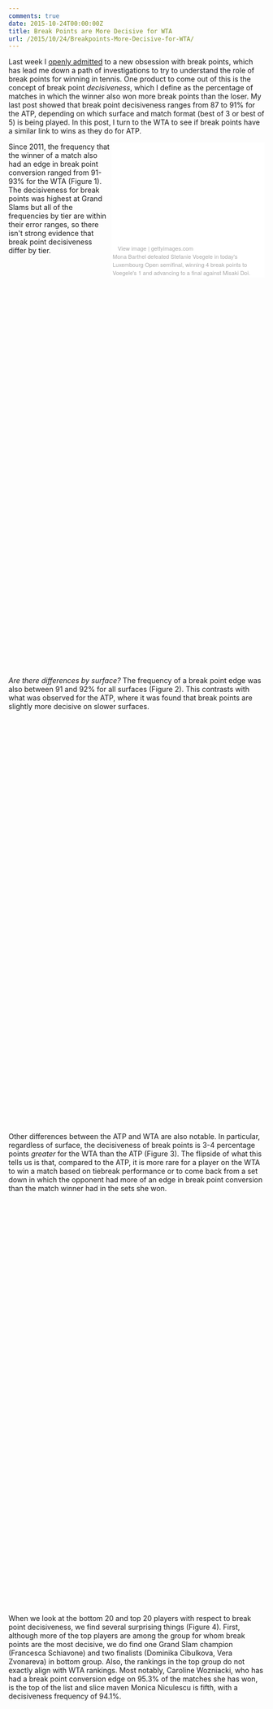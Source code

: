 ```yaml
---
comments: true
date: 2015-10-24T00:00:00Z
title: Break Points are More Decisive for WTA
url: /2015/10/24/Breakpoints-More-Decisive-for-WTA/
---
```


Last week I [openly admitted](http://on-the-t.com/2015/10/17/How-Decisive-Are-Breakpoints/) to a new obsession with break points, which has lead me down a path of investigations to try to understand the role of break points for winning in tennis. One product to come out of this is the concept of break point _decisiveness_, which I define as the percentage of matches in which the winner also won more break points than the loser. My last post showed that break point decisiveness ranges from 87 to 91% for the ATP, depending on which surface and match format (best of 3 or best of 5) is being played. In this post, I turn to the WTA to see if break points have a similar link to wins as they do for ATP. 

<div class="getty embed image" style="background-color:#fff;display:inline-block;font-family:'Helvetica Neue',Helvetica,Arial,sans-serif;color:#a7a7a7;font-size:11px;width:100%;max-width:297px;float:right;padding:2;"><div style="overflow:hidden;position:relative;height:0;padding:66.666667% 0 0 0;width:100%;"><iframe src="//embed.gettyimages.com/embed/487047784?et=sQft_xZAS_57H8l7QwcQQA&viewMoreLink=off&sig=-2aNzL-h2hbm02e9KXAR962a-MkDkEzoBm24k9Yve7U=" width="297" height="198" scrolling="no" frameborder="0" style="display:inline-block;position:absolute;top:0;left:0;width:100%;height:100%;"></iframe></div><p style="margin:0;"></p><div style="padding:0;margin:0 0 0 10px;text-align:left;"><a href="http://www.gettyimages.com/detail/487047784" target="_blank" style="color:#a7a7a7;text-decoration:none;font-weight:normal !important;border:none;display:inline-block;">View image</a> | <a href="http://www.gettyimages.com" target="_blank" style="color:#a7a7a7;text-decoration:none;font-weight:normal !important;border:none;display:inline-block;">gettyimages.com</a></div><figcaption>Mona Barthel defeated Stefanie Voegele in today's Luxembourg Open semifinal, winning 4 break points to Voegele's 1 and advancing to a final against Misaki Doi.</figcaption></div>

Since 2011, the frequency that the winner of a match also had an edge in break point conversion ranged from 91-93% for the WTA (Figure 1). The decisiveness for break points was highest at Grand Slams but all of the frequencies by tier are within their error ranges, so there isn't strong evidence that break point decisiveness differ by tier. 

<script type="text/javascript">
 
// jsData 
function gvisDataBarChartID11d2248bf513 () {
var data = new google.visualization.DataTable();
var datajson =
[
 [
 "International (Hard)",
92.11901911,
91.05505099,
93.06606951,
"#E1BEE7" 
],
[
 "Grand Slams",
93.05871248,
91.58214595,
94.29241768,
"#CE93D8" 
],
[
 "Premier",
90.77436853,
89.17663317,
92.15699103,
"#BA68C8" 
],
[
 "Premier Mandatory",
91.31855294,
89.3000199,
92.98620136,
"#9C27B0" 
] 
];
data.addColumn('string','Effect');
data.addColumn('number','Estimate');
data.addColumn({id:'i1', type: 'number', role: 'interval'});
data.addColumn({id:'i2', type: 'number', role: 'interval'});
data.addColumn({type: 'string', role: 'style'});
data.addRows(datajson);
return(data);
}
 
// jsDrawChart
function drawChartBarChartID11d2248bf513() {
var data = gvisDataBarChartID11d2248bf513();
var options = {};
options["allowHtml"] = true;
options["width"] =    800;
options["height"] =    800;
options["legend"] = "none";
options["title"] = "Figure 1. Percentage of  WTA Matches where Winner Won More Break Points, 2011 - 2015";
options["hAxis"] = {title: 'Percentage of Matches Won on Break Points', baseline: 0};


    var chart = new google.visualization.BarChart(
    document.getElementById('BarChartID11d2248bf513')
    );
    chart.draw(data,options);
    

}
  
 
// jsDisplayChart
(function() {
var pkgs = window.__gvisPackages = window.__gvisPackages || [];
var callbacks = window.__gvisCallbacks = window.__gvisCallbacks || [];
var chartid = "corechart";
  
// Manually see if chartid is in pkgs (not all browsers support Array.indexOf)
var i, newPackage = true;
for (i = 0; newPackage && i < pkgs.length; i++) {
if (pkgs[i] === chartid)
newPackage = false;
}
if (newPackage)
  pkgs.push(chartid);
  
// Add the drawChart function to the global list of callbacks
callbacks.push(drawChartBarChartID11d2248bf513);
})();
function displayChartBarChartID11d2248bf513() {
  var pkgs = window.__gvisPackages = window.__gvisPackages || [];
  var callbacks = window.__gvisCallbacks = window.__gvisCallbacks || [];
  window.clearTimeout(window.__gvisLoad);
  // The timeout is set to 100 because otherwise the container div we are
  // targeting might not be part of the document yet
  window.__gvisLoad = setTimeout(function() {
  var pkgCount = pkgs.length;
  google.load("visualization", "1", { packages:pkgs, callback: function() {
  if (pkgCount != pkgs.length) {
  // Race condition where another setTimeout call snuck in after us; if
  // that call added a package, we must not shift its callback
  return;
}
while (callbacks.length > 0)
callbacks.shift()();
} });
}, 100);
}
 
// jsFooter
</script>
 
<!-- jsChart -->  
<script type="text/javascript" src="https://www.google.com/jsapi?callback=displayChartBarChartID11d2248bf513"></script>
 
<!-- divChart -->
  
<div id="BarChartID11d2248bf513" 
  style="width: 800; height: 800;">
</div>


_Are there differences by surface?_ The frequency of a break point edge was also between 91 and 92% for all surfaces (Figure 2). This contrasts with what was observed for the ATP, where it was found that break points are slightly more decisive on slower surfaces. 

<script type="text/javascript">
 
// jsData 
function gvisDataBarChartID11d26086c523 () {
var data = new google.visualization.DataTable();
var datajson =
[
 [
 "Hard",
92.11901911,
91.05505099,
93.06606951,
"#E1BEE7" 
],
[
 "Clay",
92.14674243,
90.87208143,
93.25661326,
"#EF5350" 
],
[
 "Grass",
90.86146026,
88.76183523,
92.60150937,
"#4CAF50" 
] 
];
data.addColumn('string','Effect');
data.addColumn('number','Estimate');
data.addColumn({id:'i1', type: 'number', role: 'interval'});
data.addColumn({id:'i2', type: 'number', role: 'interval'});
data.addColumn({type: 'string', role: 'style'});
data.addRows(datajson);
return(data);
}
 
// jsDrawChart
function drawChartBarChartID11d26086c523() {
var data = gvisDataBarChartID11d26086c523();
var options = {};
options["allowHtml"] = true;
options["width"] =    800;
options["height"] =    800;
options["legend"] = "none";
options["title"] = "Figure 2. Surface Differences in Percentage of WTA Matches where Winner Won More Break Points, 2011 - 2015";
options["hAxis"] = {title: 'Percentage of Matches Won on Break Points', baseline: 0};


    var chart = new google.visualization.BarChart(
    document.getElementById('BarChartID11d26086c523')
    );
    chart.draw(data,options);
    

}
  
 
// jsDisplayChart
(function() {
var pkgs = window.__gvisPackages = window.__gvisPackages || [];
var callbacks = window.__gvisCallbacks = window.__gvisCallbacks || [];
var chartid = "corechart";
  
// Manually see if chartid is in pkgs (not all browsers support Array.indexOf)
var i, newPackage = true;
for (i = 0; newPackage && i < pkgs.length; i++) {
if (pkgs[i] === chartid)
newPackage = false;
}
if (newPackage)
  pkgs.push(chartid);
  
// Add the drawChart function to the global list of callbacks
callbacks.push(drawChartBarChartID11d26086c523);
})();
function displayChartBarChartID11d26086c523() {
  var pkgs = window.__gvisPackages = window.__gvisPackages || [];
  var callbacks = window.__gvisCallbacks = window.__gvisCallbacks || [];
  window.clearTimeout(window.__gvisLoad);
  // The timeout is set to 100 because otherwise the container div we are
  // targeting might not be part of the document yet
  window.__gvisLoad = setTimeout(function() {
  var pkgCount = pkgs.length;
  google.load("visualization", "1", { packages:pkgs, callback: function() {
  if (pkgCount != pkgs.length) {
  // Race condition where another setTimeout call snuck in after us; if
  // that call added a package, we must not shift its callback
  return;
}
while (callbacks.length > 0)
callbacks.shift()();
} });
}, 100);
}
 
// jsFooter
</script>
 
<!-- jsChart -->  
<script type="text/javascript" src="https://www.google.com/jsapi?callback=displayChartBarChartID11d26086c523"></script>
 
<!-- divChart -->
  
<div id="BarChartID11d26086c523" 
  style="width: 800; height: 800;">
</div>


Other differences between the ATP and WTA are also notable. In particular, regardless of surface, the decisiveness of break points is 3-4 percentage points _greater_ for the WTA than the ATP (Figure 3). The flipside of what this tells us is that, compared to the ATP, it is more rare for a player on the WTA to win a match based on tiebreak performance or to come back from a set down in which the opponent had more of an edge in break point conversion than the match winner had in the sets she won. 

<script type="text/javascript">
 
// jsData 
function gvisDataBarChartID11d22ff8ae57 () {
var data = new google.visualization.DataTable();
var datajson =
[
 [
 "Hard",
92.11901911,
91.05505099,
93.06606951,
"#E1BEE7",
"WTA",
88.12529781,
86.8823741,
89.26500315,
"purple",
"ATP" 
],
[
 "Clay",
92.14674243,
90.87208143,
93.25661326,
"#EF5350",
"WTA",
89.741536,
88.43145035,
90.91849642,
"brown",
"ATP" 
],
[
 "Grass",
90.86146026,
88.76183523,
92.60150937,
"#4CAF50",
"WTA",
87.51018504,
85.3899846,
89.36103772,
"green",
"ATP" 
] 
];
data.addColumn('string','Effect');
data.addColumn('number','Estimate');
data.addColumn({id:'i1', type: 'number', role: 'interval'});
data.addColumn({id:'i2', type: 'number', role: 'interval'});
data.addColumn({type: 'string', role: 'style'});
data.addColumn({type: 'string', role: 'annotation'});
data.addColumn('number','ATP');
data.addColumn({id:'i1', type: 'number', role: 'interval'});
data.addColumn({id:'i2', type: 'number', role: 'interval'});
data.addColumn({type: 'string', role: 'style'});
data.addColumn({type: 'string', role: 'annotation'});
data.addRows(datajson);
return(data);
}
 
// jsDrawChart
function drawChartBarChartID11d22ff8ae57() {
var data = gvisDataBarChartID11d22ff8ae57();
var options = {};
options["allowHtml"] = true;
options["width"] =    800;
options["height"] =    800;
options["legend"] = "none";
options["title"] = "Figure 3. Surface Differences in WTA and ATP Break Point Decisiveness, 2011 - 2015";
options["hAxis"] = {title: 'Percentage of Matches Won on Break Points', baseline: 0};


    var chart = new google.visualization.BarChart(
    document.getElementById('BarChartID11d22ff8ae57')
    );
    chart.draw(data,options);
    

}
  
 
// jsDisplayChart
(function() {
var pkgs = window.__gvisPackages = window.__gvisPackages || [];
var callbacks = window.__gvisCallbacks = window.__gvisCallbacks || [];
var chartid = "corechart";
  
// Manually see if chartid is in pkgs (not all browsers support Array.indexOf)
var i, newPackage = true;
for (i = 0; newPackage && i < pkgs.length; i++) {
if (pkgs[i] === chartid)
newPackage = false;
}
if (newPackage)
  pkgs.push(chartid);
  
// Add the drawChart function to the global list of callbacks
callbacks.push(drawChartBarChartID11d22ff8ae57);
})();
function displayChartBarChartID11d22ff8ae57() {
  var pkgs = window.__gvisPackages = window.__gvisPackages || [];
  var callbacks = window.__gvisCallbacks = window.__gvisCallbacks || [];
  window.clearTimeout(window.__gvisLoad);
  // The timeout is set to 100 because otherwise the container div we are
  // targeting might not be part of the document yet
  window.__gvisLoad = setTimeout(function() {
  var pkgCount = pkgs.length;
  google.load("visualization", "1", { packages:pkgs, callback: function() {
  if (pkgCount != pkgs.length) {
  // Race condition where another setTimeout call snuck in after us; if
  // that call added a package, we must not shift its callback
  return;
}
while (callbacks.length > 0)
callbacks.shift()();
} });
}, 100);
}
 
// jsFooter
</script>
 
<!-- jsChart -->  
<script type="text/javascript" src="https://www.google.com/jsapi?callback=displayChartBarChartID11d22ff8ae57"></script>
 
<!-- divChart -->
  
<div id="BarChartID11d22ff8ae57" 
  style="width: 800; height: 800;">
</div>


When we look at the bottom 20 and top 20 players with respect to break point decisiveness, we find several surprising things (Figure 4). First, although more of the top players are among the group for whom break points are the most decisive, we do find one Grand Slam champion (Francesca Schiavone) and two finalists (Dominika Cibulkova, Vera Zvonareva) in bottom group. Also, the rankings in the top group do not exactly align with WTA rankings. Most notably, Caroline Wozniacki, who has had a break point conversion edge on 95.3% of the matches she has won, is the top of the list and slice maven Monica Niculescu is fifth, with a decisiveness frequency of 94.1%. 

<script type="text/javascript">
 
// jsData 
function gvisDataBarChartID11d26f7dea5b () {
var data = new google.visualization.DataTable();
var datajson =
[
 [
 "Jie Zheng",
88.56214789,
"Decisive Rank:100" 
],
[
 "Kirsten Flipkens",
89.42624042,
"Decisive Rank:99" 
],
[
 "Klara Koukalova",
89.69880844,
"Decisive Rank:98" 
],
[
 "Francesca Schiavone",
89.70423621,
"Decisive Rank:97" 
],
[
 "Shahar Peer",
89.70951898,
"Decisive Rank:96" 
],
[
 "Julia Goerges",
90.0718682,
"Decisive Rank:95" 
],
[
 "Dominika Cibulkova",
90.40416921,
"Decisive Rank:94" 
],
[
 "Irina Camelia Begu",
90.40994817,
"Decisive Rank:93" 
],
[
 "Kaia Kanepi",
90.44978439,
"Decisive Rank:92" 
],
[
 "Anastasia Pavlyuchenkova",
90.48036063,
"Decisive Rank:91" 
],
[
 "Carla Suarez Navarro",
90.55499006,
"Decisive Rank:90" 
],
[
 "Sloane Stephens",
90.572862,
"Decisive Rank:89" 
],
[
 "Camila Giorgi",
90.61153536,
"Decisive Rank:88" 
],
[
 "Caroline Garcia",
90.80257634,
"Decisive Rank:87" 
],
[
 "Lauren Davis",
90.83960145,
"Decisive Rank:86" 
],
[
 "Petra Cetkovska",
90.96803587,
"Decisive Rank:85" 
],
[
 "Daniela Hantuchova",
91.09357466,
"Decisive Rank:84" 
],
[
 "Yaroslava Shvedova",
91.24970532,
"Decisive Rank:83" 
],
[
 "Marina Erakovic",
91.31496292,
"Decisive Rank:82" 
],
[
 "Bojana Jovanovski",
91.33120232,
"Decisive Rank:81" 
],
[
 "Vera Zvonareva",
93.25741069,
"Decisive Rank:20" 
],
[
 "Roberta Vinci",
93.31777048,
"Decisive Rank:19" 
],
[
 "Tsvetana Pironkova",
93.38632507,
"Decisive Rank:18" 
],
[
 "Marion Bartoli",
93.4082024,
"Decisive Rank:17" 
],
[
 "Sorana Cirstea",
93.51400712,
"Decisive Rank:16" 
],
[
 "Elina Svitolina",
93.61893546,
"Decisive Rank:15" 
],
[
 "Simona Halep",
93.66838264,
"Decisive Rank:14" 
],
[
 "Belinda Bencic",
93.71724644,
"Decisive Rank:13" 
],
[
 "Flavia Pennetta",
93.80470357,
"Decisive Rank:12" 
],
[
 "Maria Sharapova",
93.82047684,
"Decisive Rank:11" 
],
[
 "Jelena Jankovic",
93.84354048,
"Decisive Rank:10" 
],
[
 "Ana Ivanovic",
93.91849792,
"Decisive Rank:9" 
],
[
 "Ekaterina Makarova",
93.95217916,
"Decisive Rank:8" 
],
[
 "Na Li",
94.01487737,
"Decisive Rank:7" 
],
[
 "Agnieszka Radwanska",
94.0623085,
"Decisive Rank:6" 
],
[
 "Monica Niculescu",
94.11329242,
"Decisive Rank:5" 
],
[
 "Sara Errani",
94.13920417,
"Decisive Rank:4" 
],
[
 "Victoria Azarenka",
94.23677726,
"Decisive Rank:3" 
],
[
 "Serena Williams",
95.02293641,
"Decisive Rank:2" 
],
[
 "Caroline Wozniacki",
95.35206788,
"Decisive Rank:1" 
] 
];
data.addColumn('string','player');
data.addColumn('number','win_freq');
data.addColumn({type: 'string', role: 'tooltip', 'p': {'html': true}});
data.addRows(datajson);
return(data);
}
 
// jsDrawChart
function drawChartBarChartID11d26f7dea5b() {
var data = gvisDataBarChartID11d26f7dea5b();
var options = {};
options["allowHtml"] = true;
options["tooltip"] = {isHTML: 'True'};
options["width"] =    800;
options["height"] =   1500;
options["chartArea"] =  {width: '50%'};
options["series"] = [{color: 'purple'}];
options["legend"] = "none";
options["title"] = "Figure 4. Top 20 Players for Whom Break Points are Least and Most Decisive, 2011 - 2015";
options["hAxis"] = {title: 'Percentage of Matches Won on Break Points'};


    var chart = new google.visualization.BarChart(
    document.getElementById('BarChartID11d26f7dea5b')
    );
    chart.draw(data,options);
    

}
  
 
// jsDisplayChart
(function() {
var pkgs = window.__gvisPackages = window.__gvisPackages || [];
var callbacks = window.__gvisCallbacks = window.__gvisCallbacks || [];
var chartid = "corechart";
  
// Manually see if chartid is in pkgs (not all browsers support Array.indexOf)
var i, newPackage = true;
for (i = 0; newPackage && i < pkgs.length; i++) {
if (pkgs[i] === chartid)
newPackage = false;
}
if (newPackage)
  pkgs.push(chartid);
  
// Add the drawChart function to the global list of callbacks
callbacks.push(drawChartBarChartID11d26f7dea5b);
})();
function displayChartBarChartID11d26f7dea5b() {
  var pkgs = window.__gvisPackages = window.__gvisPackages || [];
  var callbacks = window.__gvisCallbacks = window.__gvisCallbacks || [];
  window.clearTimeout(window.__gvisLoad);
  // The timeout is set to 100 because otherwise the container div we are
  // targeting might not be part of the document yet
  window.__gvisLoad = setTimeout(function() {
  var pkgCount = pkgs.length;
  google.load("visualization", "1", { packages:pkgs, callback: function() {
  if (pkgCount != pkgs.length) {
  // Race condition where another setTimeout call snuck in after us; if
  // that call added a package, we must not shift its callback
  return;
}
while (callbacks.length > 0)
callbacks.shift()();
} });
}, 100);
}
 
// jsFooter
</script>
 
<!-- jsChart -->  
<script type="text/javascript" src="https://www.google.com/jsapi?callback=displayChartBarChartID11d26f7dea5b"></script>
 
<!-- divChart -->
  
<div id="BarChartID11d26f7dea5b" 
  style="width: 800; height: 1000;">
</div>



Given that Wozniacki is generally regarded as one of the [more consistent players](http://www.telegraph.co.uk/sport/tennis/wtatour/8049085/Caroline-Wozniackis-consistency-elevates-her-to-the-top-of-the-womens-rankings.html) on the WTA tour, the rankings shown in Figure 4 suggest that break point decisiveness might provide some insights into consistency of play in matches a player has won, where a higher decisiveness than average would suggest more dominance in play outside of tiebreaks. Breakdowns of break point dominance by set are harder to come by for both tours but is the kind of data that would be needed to better interpret break point decisiveness and what it can tell us about a player's consistency.


